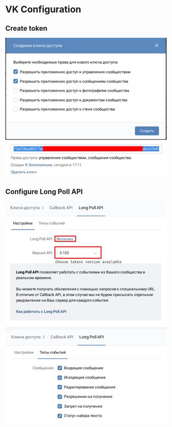 # VK Configuration

## Create token

![Token creation dialog](vk_token_creation.png)
![Token creation done](vk_token_creation_done.png)

## Configure Long Poll API

![Configure long poll](vk_long_poll_api_configuration_page_1.png)
![Enable all message events](vk_long_poll_enable_all_message_events.png)
